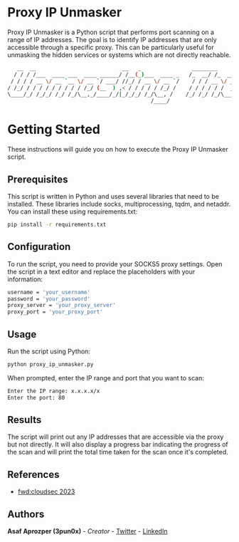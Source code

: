 # Proxy IP Unmasker

Proxy IP Unmasker is a Python script that performs port scanning on a range of IP addresses. The goal is to identify IP addresses that are only accessible through a specific proxy. This can be particularly useful for unmasking the hidden services or systems which are not directly reachable.

```bash
   __  __                           __   _                ________            _____       __               __ 
  / / / /___  ____ ___  ____ ______/ /__(_)___  ____ _   /_  __/ /_  ___     / ___/__  __/ /_  ____  ___  / /_
 / / / / __ \/ __ `__ \/ __ `/ ___/ //_/ / __ \/ __ `/    / / / __ \/ _ \    \__ \/ / / / __ \/ __ \/ _ \/ __/
/ /_/ / / / / / / / / / /_/ (__  ) ,< / / / / / /_/ /    / / / / / /  __/   ___/ / /_/ / /_/ / / / /  __/ /_  
\____/_/ /_/_/ /_/ /_/\__,_/____/_/|_/_/_/ /_/\__, /    /_/ /_/ /_/\___/   /____/\__,_/_.___/_/ /_/\___/\__/  
                                             /____/                                                                                            
```

# Getting Started
These instructions will guide you on how to execute the Proxy IP Unmasker script.


## Prerequisites
This script is written in Python and uses several libraries that need to be installed. These libraries include socks, multiprocessing, tqdm, and netaddr. You can install these using requirements.txt:
```bash
pip install -r requirements.txt
```


## Configuration
To run the script, you need to provide your SOCKS5 proxy settings. Open the script in a text editor and replace the placeholders with your information:
```bash
username = 'your_username'
password = 'your_password'
proxy_server = 'your_proxy_server'
proxy_port = 'your_proxy_port'
```


## Usage
Run the script using Python:
```bash
python proxy_ip_unmasker.py
```
When prompted, enter the IP range and port that you want to scan:
```bash
Enter the IP range: x.x.x.x/x
Enter the port: 80
```


## Results
The script will print out any IP addresses that are accessible via the proxy but not directly. It will also display a progress bar indicating the progress of the scan and will print the total time taken for the scan once it's completed.

## References
- [fwd:cloudsec 2023](https://pretalx.com/fwd-cloudsec-2023/talk/XDU89P/)


## Authors
**Asaf Aprozper (3pun0x)** - *Creator* - [Twitter](https://twitter.com/3pun0x) - [LinkedIn](https://www.linkedin.com/in/asafaprozper) 
